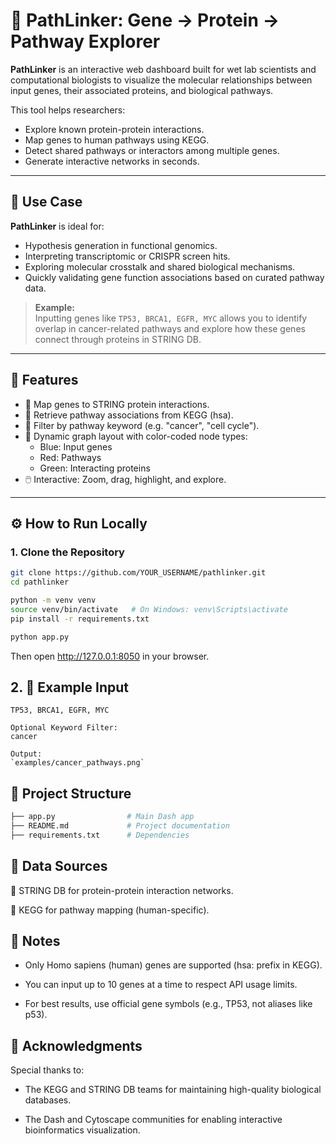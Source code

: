 # 🔬 PathLinker: Gene → Protein → Pathway Explorer

**PathLinker** is an interactive web dashboard built for wet lab scientists and computational biologists to visualize the molecular relationships between input genes, their associated proteins, and biological pathways.

This tool helps researchers:
- Explore known protein-protein interactions.
- Map genes to human pathways using KEGG.
- Detect shared pathways or interactors among multiple genes.
- Generate interactive networks in seconds.

---

## 🧪 Use Case

**PathLinker** is ideal for:
- Hypothesis generation in functional genomics.
- Interpreting transcriptomic or CRISPR screen hits.
- Exploring molecular crosstalk and shared biological mechanisms.
- Quickly validating gene function associations based on curated pathway data.

> **Example:**  
> Inputting genes like `TP53, BRCA1, EGFR, MYC` allows you to identify overlap in cancer-related pathways and explore how these genes connect through proteins in STRING DB.

---

## 🚀 Features

- 🧬 Map genes to STRING protein interactions.
- 🧠 Retrieve pathway associations from KEGG (hsa).
- 🎯 Filter by pathway keyword (e.g. "cancer", "cell cycle").
- 🧭 Dynamic graph layout with color-coded node types:
  - Blue: Input genes
  - Red: Pathways
  - Green: Interacting proteins
- 🖱️ Interactive: Zoom, drag, highlight, and explore.

---

## ⚙️ How to Run Locally

### 1. Clone the Repository

```bash
git clone https://github.com/YOUR_USERNAME/pathlinker.git
cd pathlinker

python -m venv venv
source venv/bin/activate   # On Windows: venv\Scripts\activate
pip install -r requirements.txt

python app.py

```

Then open http://127.0.0.1:8050 in your browser.

## 2. 📝 Example Input
```text
TP53, BRCA1, EGFR, MYC

Optional Keyword Filter:
cancer

Output:
`examples/cancer_pathways.png`

```

## 📂 Project Structure

```bash
├── app.py                # Main Dash app
├── README.md             # Project documentation
├── requirements.txt      # Dependencies
```

## 📡 Data Sources

🔗 STRING DB for protein-protein interaction networks.

🔗 KEGG for pathway mapping (human-specific).

## 📢 Notes

- Only Homo sapiens (human) genes are supported (hsa: prefix in KEGG).

- You can input up to 10 genes at a time to respect API usage limits.

- For best results, use official gene symbols (e.g., TP53, not aliases like p53).

## 🤝 Acknowledgments

Special thanks to:

- The KEGG and STRING DB teams for maintaining high-quality biological databases.

- The Dash and Cytoscape communities for enabling interactive bioinformatics visualization.
